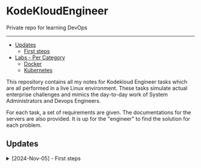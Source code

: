 # KodeKloudEngineer

Private repo for learning DevOps

----------------------------------------------

- [Updates](#updates)
    - [First steps](#first-steps)
- [Labs - Per Category](#labs---per-category)
    - [Docker](#docker)
    - [Kubernetes](#kubernetes)
 
       
This repository contains all my notes for Kodekloud Engineer tasks which are all performed in a live Linux environment. These tasks simulate actual enterprise challenges and mimics the day-to-day work of System Administrators and Devops Engineers.

For each task, a set of requirements are given. The documentations for the servers are also provided. It is up for the "engineer" to find the solution for each problem.

## Updates

<details><summary> [2024-Nov-05] - First steps  </summary>

### First steps
Сегодня я начал практиковаться в модулях Docker и Kubernetes. Выполнил первую задачу в блоке Docker.

## Labs - Per Category 

### Docker 

**Level 1** 

✔️ Lab 001 - [Install Docker Package](здесь будет ссылка на .md c решением)

**Level 2**

----------------------------------------------

### Kubernetes

**Level 1** 
**Level 2**
